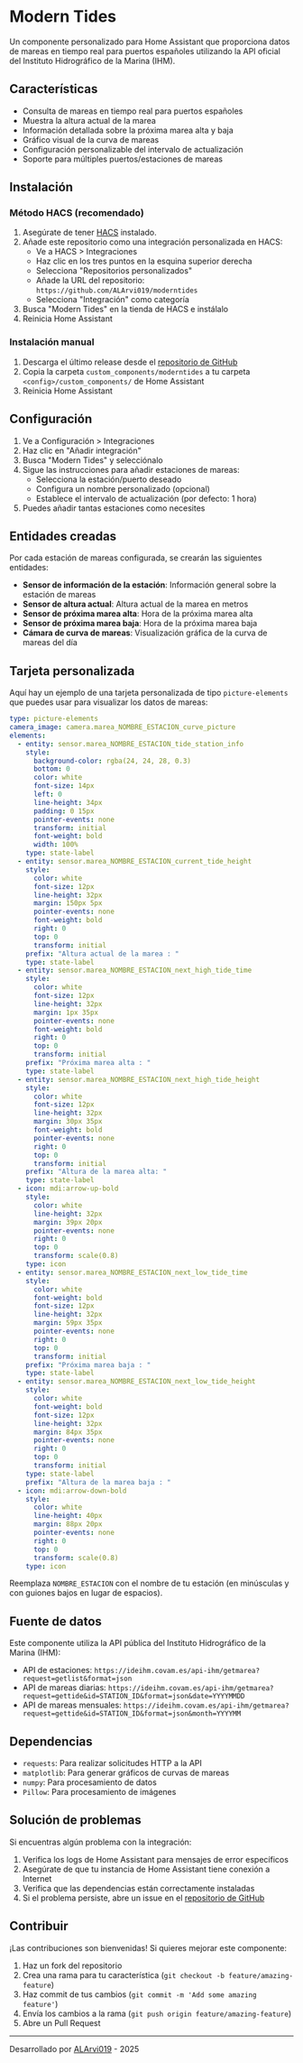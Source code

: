 # Modern Tides

Un componente personalizado para Home Assistant que proporciona datos de mareas en tiempo real para puertos españoles utilizando la API oficial del Instituto Hidrográfico de la Marina (IHM).

## Características

- Consulta de mareas en tiempo real para puertos españoles
- Muestra la altura actual de la marea
- Información detallada sobre la próxima marea alta y baja
- Gráfico visual de la curva de mareas
- Configuración personalizable del intervalo de actualización
- Soporte para múltiples puertos/estaciones de mareas

## Instalación

### Método HACS (recomendado)

1. Asegúrate de tener [HACS](https://hacs.xyz/) instalado.
2. Añade este repositorio como una integración personalizada en HACS:
   - Ve a HACS > Integraciones
   - Haz clic en los tres puntos en la esquina superior derecha
   - Selecciona "Repositorios personalizados"
   - Añade la URL del repositorio: `https://github.com/ALArvi019/moderntides`
   - Selecciona "Integración" como categoría
3. Busca "Modern Tides" en la tienda de HACS e instálalo
4. Reinicia Home Assistant

### Instalación manual

1. Descarga el último release desde el [repositorio de GitHub](https://github.com/ALArvi019/moderntides)
2. Copia la carpeta `custom_components/moderntides` a tu carpeta `<config>/custom_components/` de Home Assistant
3. Reinicia Home Assistant

## Configuración

1. Ve a Configuración > Integraciones
2. Haz clic en "Añadir integración"
3. Busca "Modern Tides" y selecciónalo
4. Sigue las instrucciones para añadir estaciones de mareas:
   - Selecciona la estación/puerto deseado
   - Configura un nombre personalizado (opcional)
   - Establece el intervalo de actualización (por defecto: 1 hora)
5. Puedes añadir tantas estaciones como necesites

## Entidades creadas

Por cada estación de mareas configurada, se crearán las siguientes entidades:

- **Sensor de información de la estación**: Información general sobre la estación de mareas
- **Sensor de altura actual**: Altura actual de la marea en metros
- **Sensor de próxima marea alta**: Hora de la próxima marea alta
- **Sensor de próxima marea baja**: Hora de la próxima marea baja
- **Cámara de curva de mareas**: Visualización gráfica de la curva de mareas del día

## Tarjeta personalizada

Aquí hay un ejemplo de una tarjeta personalizada de tipo `picture-elements` que puedes usar para visualizar los datos de mareas:

```yaml
type: picture-elements
camera_image: camera.marea_NOMBRE_ESTACION_curve_picture
elements:
  - entity: sensor.marea_NOMBRE_ESTACION_tide_station_info
    style:
      background-color: rgba(24, 24, 28, 0.3)
      bottom: 0
      color: white
      font-size: 14px
      left: 0
      line-height: 34px
      padding: 0 15px
      pointer-events: none
      transform: initial
      font-weight: bold
      width: 100%
    type: state-label
  - entity: sensor.marea_NOMBRE_ESTACION_current_tide_height
    style:
      color: white
      font-size: 12px
      line-height: 32px
      margin: 150px 5px
      pointer-events: none
      font-weight: bold
      right: 0
      top: 0
      transform: initial
    prefix: "Altura actual de la marea : "
    type: state-label
  - entity: sensor.marea_NOMBRE_ESTACION_next_high_tide_time
    style:
      color: white
      font-size: 12px
      line-height: 32px
      margin: 1px 35px
      pointer-events: none
      font-weight: bold
      right: 0
      top: 0
      transform: initial
    prefix: "Próxima marea alta : "
    type: state-label
  - entity: sensor.marea_NOMBRE_ESTACION_next_high_tide_height
    style:
      color: white
      font-size: 12px
      line-height: 32px
      margin: 30px 35px
      font-weight: bold
      pointer-events: none
      right: 0
      top: 0
      transform: initial
    prefix: "Altura de la marea alta: "
    type: state-label
  - icon: mdi:arrow-up-bold
    style:
      color: white
      line-height: 32px
      margin: 39px 20px
      pointer-events: none
      right: 0
      top: 0
      transform: scale(0.8)
    type: icon
  - entity: sensor.marea_NOMBRE_ESTACION_next_low_tide_time
    style:
      color: white
      font-weight: bold
      font-size: 12px
      line-height: 32px
      margin: 59px 35px
      pointer-events: none
      right: 0
      top: 0
      transform: initial
    prefix: "Próxima marea baja : "
    type: state-label
  - entity: sensor.marea_NOMBRE_ESTACION_next_low_tide_height
    style:
      color: white
      font-weight: bold
      font-size: 12px
      line-height: 32px
      margin: 84px 35px
      pointer-events: none
      right: 0
      top: 0
      transform: initial
    type: state-label
    prefix: "Altura de la marea baja : "
  - icon: mdi:arrow-down-bold
    style:
      color: white
      line-height: 40px
      margin: 88px 20px
      pointer-events: none
      right: 0
      top: 0
      transform: scale(0.8)
    type: icon
```

Reemplaza `NOMBRE_ESTACION` con el nombre de tu estación (en minúsculas y con guiones bajos en lugar de espacios).

## Fuente de datos

Este componente utiliza la API pública del Instituto Hidrográfico de la Marina (IHM):

- API de estaciones: `https://ideihm.covam.es/api-ihm/getmarea?request=getlist&format=json`
- API de mareas diarias: `https://ideihm.covam.es/api-ihm/getmarea?request=gettide&id=STATION_ID&format=json&date=YYYYMMDD`
- API de mareas mensuales: `https://ideihm.covam.es/api-ihm/getmarea?request=gettide&id=STATION_ID&format=json&month=YYYYMM`

## Dependencias

- `requests`: Para realizar solicitudes HTTP a la API
- `matplotlib`: Para generar gráficos de curvas de mareas
- `numpy`: Para procesamiento de datos
- `Pillow`: Para procesamiento de imágenes

## Solución de problemas

Si encuentras algún problema con la integración:

1. Verifica los logs de Home Assistant para mensajes de error específicos
2. Asegúrate de que tu instancia de Home Assistant tiene conexión a Internet
3. Verifica que las dependencias están correctamente instaladas
4. Si el problema persiste, abre un issue en el [repositorio de GitHub](https://github.com/ALArvi019/moderntides/issues)

## Contribuir

¡Las contribuciones son bienvenidas! Si quieres mejorar este componente:

1. Haz un fork del repositorio
2. Crea una rama para tu característica (`git checkout -b feature/amazing-feature`)
3. Haz commit de tus cambios (`git commit -m 'Add some amazing feature'`)
4. Envía los cambios a la rama (`git push origin feature/amazing-feature`)
5. Abre un Pull Request

---

Desarrollado por [ALArvi019](https://github.com/ALArvi019) - 2025

